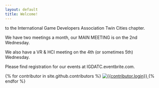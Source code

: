 ```yaml
---
layout: default
title: Welcome!
---
```


to the International Game Developers Association Twin Cities chapter.

We have two meetings a month, our MAIN MEETING is on the 2nd Wednesday.

We also have a VR & HCI meeting on the 4th (or sometimes 5th) Wednesday.

Please find registration for our events at IGDATC.eventbrite.com.

{% for contributor in site.github.contributors %}
	<a href='{{contributor.url}}'>
		<img src='{{contributor.avatar_url}}' alt='{{contributor.login}}' />
	</a>
{% endfor %}
